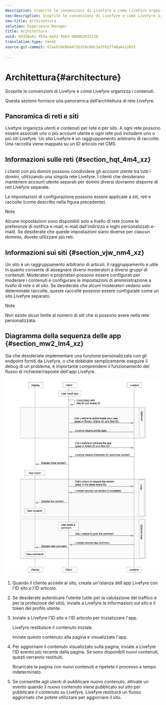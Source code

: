 ```yaml
---
description: Scoprite le convenzioni di Livefyre e come Livefyre organizza i contenuti.
seo-description: Scoprite le convenzioni di Livefyre e come Livefyre organizza i contenuti.
seo-title: Architettura
solution: Experience Manager
title: Architettura
uuid: 94358e6c-954a-4a52-9bb2-d800b2933130
translation-type: tm+mt
source-git-commit: 67aeb3de964473b326c88c3a3f81ff48a6a12652

---
```



# Architettura{#architecture}

Scoprite le convenzioni di Livefyre e come Livefyre organizza i contenuti.

Questa sezione fornisce una panoramica dell’architettura di rete Livefyre.

## Panoramica di reti e siti

Livefyre organizza utenti e contenuti per rete e per sito. A ogni rete possono essere associati uno o più account utente e ogni rete può includere uno o più siti Livefyre. Un sito Livefyre è un raggruppamento arbitrario di raccolte. Una raccolta viene mappata su un ID articolo nel CMS.

## Informazioni sulle reti {#section_hqt_4m4_xz}

I clienti con più domini possono condividere gli account utente tra tutti i domini, utilizzando una singola rete Livefyre. I clienti che desiderano mantenere account utente separati per domini diversi dovranno disporre di reti Livefyre separate.

Le impostazioni di configurazione possono essere applicate a siti, reti e raccolte (come descritto nella figura precedente).

>[!NOTE]
>
>Alcune impostazioni sono disponibili solo a livello di rete (come le preferenze di notifica e-mail, e-mail dall'indirizzo e loghi personalizzati e-mail). Se desiderate che queste impostazioni siano diverse per ciascun dominio, dovete utilizzare più reti.

## Informazioni sui siti {#section_vjw_nm4_xz}

Un sito è un raggruppamento arbitrario di articoli. Il raggruppamento è utile in quanto consente di assegnare diversi moderatori a diversi gruppi di contenuti. Moderatori e proprietari possono essere configurati per moderare i contenuti e configurare le impostazioni di amministrazione a livello di rete o di sito. Se desiderate che alcuni moderatori vedano solo determinate raccolte, queste raccolte possono essere configurate come un sito Livefyre separato.

>[!NOTE]
>
>Non esiste alcun limite al numero di siti che si possono avere nella rete personalizzata.

## Diagramma della sequenza delle app {#section_mw2_lm4_xz}

Sia che desideriate implementare una funzione personalizzata con gli endpoint forniti da Livefyre, o che dobbiate semplicemente eseguire il debug di un problema, è importante comprendere il funzionamento del flusso di richieste/risposte dell'app Livefyre.

![](assets/appsequencediagram.png)

1. Quando il cliente accede al sito, create un'istanza dell'app Livefyre con l'ID sito e l'ID articolo.
1. Se desiderate autenticare l’utente (utile per la valutazione del traffico e per la protezione del sito), inviate a Livefyre le informazioni sul sito e il token del profilo utente.
1. Inviate a Livefyre l'ID sito e l'ID articolo per inizializzare l'app.

   Livefyre restituisce il contenuto iniziale.

   Inviate questo contenuto alla pagina e visualizzate l'app.

1. Per aggiornare il contenuto visualizzato sulla pagina, inviate a Livefyre l’ID evento più recente dalla pagina. Se sono disponibili nuovi contenuti, questi verranno restituiti.

   Ricaricate la pagina con nuovi contenuti e ripetete il processo a tempo indeterminato.

1. Se consentite agli utenti di pubblicare nuovo contenuto, attivate un evento quando il nuovo contenuto viene pubblicato sul sito per pubblicare il contenuto su Livefyre. Livefyre restituirà un flusso aggiornato che potete utilizzare per aggiornare il sito.
